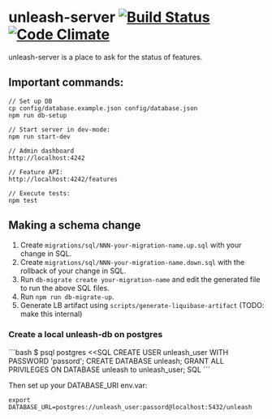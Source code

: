 # unleash-server [![Build Status](https://travis-ci.org/finn-no/unleash.svg?branch=master)](https://travis-ci.org/finn-no/unleash) [![Code Climate](https://codeclimate.com/github/finn-no/unleash/badges/gpa.svg)](https://codeclimate.com/github/finn-no/unleash)
unleash-server is a place to ask for the status of features.

## Important commands:

```
// Set up DB
cp config/database.example.json config/database.json
npm run db-setup

// Start server in dev-mode:
npm run start-dev

// Admin dashboard
http://localhost:4242

// Feature API:
http://localhost:4242/features

// Execute tests:
npm test
```

## Making a schema change

1. Create `migrations/sql/NNN-your-migration-name.up.sql` with your change in SQL.
2. Create `migrations/sql/NNN-your-migration-name.down.sql` with the rollback of your change in SQL.
3. Run `db-migrate create your-migration-name` and edit the generated file to run the above SQL files.
4. Run `npm run db-migrate-up`.
5. Generate LB artifact using `scripts/generate-liquibase-artifact` (TODO: make this internal)

### Create a local unleash-db on postgres
´´´bash
$ psql postgres <<SQL
CREATE USER unleash_user WITH PASSWORD 'passord';
CREATE DATABASE unleash;
GRANT ALL PRIVILEGES ON DATABASE unleash to unleash_user;
SQL
´´´

Then set up your DATABASE_URI env.var:
```
export DATABASE_URL=postgres://unleash_user:passord@localhost:5432/unleash
```
